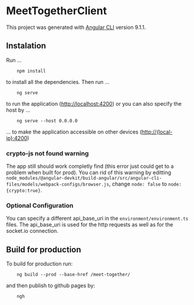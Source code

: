 # MeetTogetherClient

This project was generated with [Angular CLI](https://github.com/angular/angular-cli) version 9.1.1.


## Instalation
Run ...
```
	npm install
```
to install all the dependencies. Then run ...
```
	ng serve
```
to run the application ([http://localhost:4200](http://localhost:4200)) or you can also specify the host by ...
```
	ng serve --host 0.0.0.0
```
... to make the application accessible on other devices ([http://{local-ip}:4200](http://{local-ip}:4200)) 

### crypto-js not found warning

The app still should work completly find (this error just could get to a problem when built for prod). 
You can rid of this warning by editting `node_modules/@angular-devkit/build-angular/src/angular-cli-files/models/webpack-configs/browser.js`, change `node: false` to `node: {crypto:true}`.

### Optional Configuration

You can specify a different api_base_uri in the `environment/environment.ts` files. The api_base_uri is used for the http requests as well as for the socket.io connection.


## Build for production

To build for production run:

```
	ng build --prod --base-href /meet-together/
```

and then publish to github pages by:
```
	ngh
```